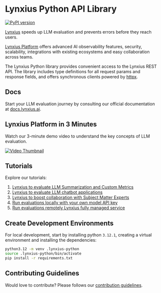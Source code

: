 # Lynxius Python API Library

[![PyPI version](https://img.shields.io/pypi/v/lynxius.svg)](https://pypi.org/project/lynxius/)

[Lynxius](https://www.lynxius.ai/) speeds up LLM evaluation and prevents errors before they reach users.

[Lynxius Platform](https://platform.lynxius.ai/) offers advanced AI observability features, security, scalability, integrations with existing ecosystems and easy collaboration across teams.

The Lynxius Python library provides convenient access to the Lynxius REST API. The library includes type definitions for all request params and response fields, and offers synchronous clients powered by [httpx](https://github.com/encode/httpx).

## Docs

Start your LLM evaluation journey by consulting our official documentation at [docs.lynxius.ai](https://docs.lynxius.ai/).

## Lynxius Platform in 3 Minutes

Watch our 3-minute demo video to understand the key concepts of LLM evaluation.

[![Video Thumbnail](https://github-public-assets.s3.us-west-1.amazonaws.com/chatdoctorv2_datasetv2labeled.png)](https://github-public-assets.s3.us-west-1.amazonaws.com/Lynxius+Demo.mp4)



## Tutorials

Explore our tutorials:

1. [Lynxius to evaluate LLM Summarization and Custom Metrics](./tutorials/AI_medical_scribe_with_UI.ipynb)
2. [Lynxius to evaluate LLM chatbot applications](./tutorials/ChatDoctor.ipynb)
3. [Lynxius to boost collaboration with Subject Matter Experts](./tutorials/Datasets.ipynb)
4. [Run evaluations locally with your own model API key](./tutorials/eval_locally.ipynb)
5. [Run evaluations remotely Lynxius fully managed service](./tutorials/eval_remotely.ipynb)


## Create Development Environments

For local development, start by installing python `3.12.1`, creating a virtual environment and installing the dependencies:

```bash
python3.12 -m venv .lynxius-python
source .lynxius-python/bin/activate
pip install -r requirements.txt
```

## Contributing Guidelines

Would love to contribute? Please follows our [contribution guidelines](CONTRIBUTING.md).